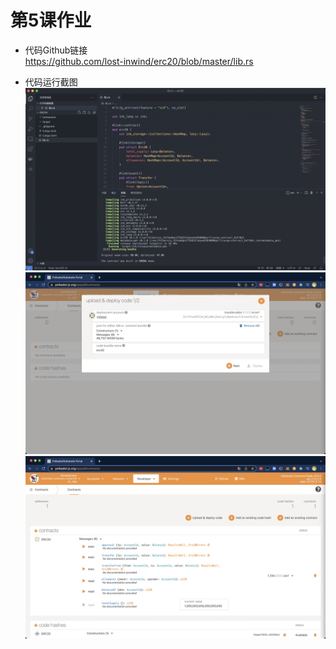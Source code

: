 # 第5课作业
- 代码Github链接  
https://github.com/lost-inwind/erc20/blob/master/lib.rs

- 代码运行截图  
![代码运行截图0](./img/lesson5-0.png)
![代码运行截图1](./img/lesson5-1.png)
![代码运行截图1](./img/lesson5-2.png)
